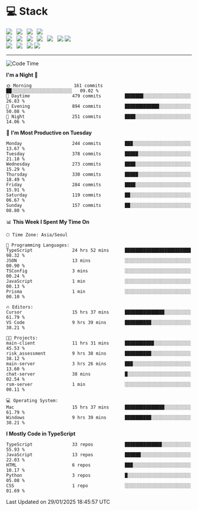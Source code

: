 <h1>💻 Stack</h1>
<div>
 <!-- badge : https://shields.io/ -->
 <!-- icon : https://simpleicons.org/?q=Get -->
 <img src="https://img.shields.io/badge/HTML5-e74c3c?style=flat-square&logo=HTML5&logoColor=white"/> &nbsp 
 <img src="https://img.shields.io/badge/CSS3-0A84FF?style=flat-square&logo=CSS3&logoColor=white"/> &nbsp 
 <img src="https://img.shields.io/badge/JavaScript-FFCD11?style=flat-square&logo=JavaScript&logoColor=white"/> &nbsp 
 <img src="https://img.shields.io/badge/TypeScript-3075C0?style=flat-square&logo=TypeScript&logoColor=white"/>
 <br/>
 <img src="https://img.shields.io/badge/Next-000000?style=flat-square&logo=nextdotjs&logoColor=white"/> &nbsp 
 <img src="https://img.shields.io/badge/React-00BCF6?style=flat-square&logo=React&logoColor=white"/> &nbsp 
 <img src="https://img.shields.io/badge/Redux-764ABC?style=flat-square&logo=Redux&logoColor=white"/> &nbsp
 <img src="https://img.shields.io/badge/Recoil-3578E5?style=flat-square&logo=recoil&logoColor=white"/> &nbsp
 <img src="https://img.shields.io/badge/React-Query-FF4154?style=flat-square&logo=reactquery&logoColor=white"/> &nbsp 
 <img src="https://img.shields.io/badge/styled%2Dcomponents-DB7093?style=flat-square&logo=styled%2Dcomponents&logoColor=white"/>
 <img src="https://img.shields.io/badge/CSS Modules-000000?style=flat-square&logo=CSS Modules&logoColor=white"/> &nbsp 
 <br/>
 <img src="https://img.shields.io/badge/Node-339933?style=flat-square&logo=Node.js&logoColor=white"/> &nbsp 
 <img src="https://img.shields.io/badge/Express-000000?style=flat-square&logo=Express&logoColor=white"/> &nbsp 
 <img src="https://img.shields.io/badge/MongoDB-47A248?style=flat-square&logo=MongoDB&logoColor=white"/>
 <img src="https://img.shields.io/badge/MariaDB-003545?style=flat-square&logo=mariadb&logoColor=white"/>
</div>

<hr>

<!--START_SECTION:waka-->
![Code Time](http://img.shields.io/badge/Code%20Time-2%2C009%20hrs%2026%20mins-blue)

**I'm a Night 🦉** 

```text
🌞 Morning                161 commits         ██░░░░░░░░░░░░░░░░░░░░░░░   09.02 % 
🌆 Daytime                479 commits         ███████░░░░░░░░░░░░░░░░░░   26.83 % 
🌃 Evening                894 commits         █████████████░░░░░░░░░░░░   50.08 % 
🌙 Night                  251 commits         ████░░░░░░░░░░░░░░░░░░░░░   14.06 % 
```
📅 **I'm Most Productive on Tuesday** 

```text
Monday                   244 commits         ███░░░░░░░░░░░░░░░░░░░░░░   13.67 % 
Tuesday                  378 commits         █████░░░░░░░░░░░░░░░░░░░░   21.18 % 
Wednesday                273 commits         ████░░░░░░░░░░░░░░░░░░░░░   15.29 % 
Thursday                 330 commits         █████░░░░░░░░░░░░░░░░░░░░   18.49 % 
Friday                   284 commits         ████░░░░░░░░░░░░░░░░░░░░░   15.91 % 
Saturday                 119 commits         ██░░░░░░░░░░░░░░░░░░░░░░░   06.67 % 
Sunday                   157 commits         ██░░░░░░░░░░░░░░░░░░░░░░░   08.80 % 
```


📊 **This Week I Spent My Time On** 

```text
🕑︎ Time Zone: Asia/Seoul

💬 Programming Languages: 
TypeScript               24 hrs 52 mins      █████████████████████████   98.32 % 
JSON                     13 mins             ░░░░░░░░░░░░░░░░░░░░░░░░░   00.90 % 
TSConfig                 3 mins              ░░░░░░░░░░░░░░░░░░░░░░░░░   00.24 % 
JavaScript               1 min               ░░░░░░░░░░░░░░░░░░░░░░░░░   00.13 % 
Prisma                   1 min               ░░░░░░░░░░░░░░░░░░░░░░░░░   00.10 % 

🔥 Editors: 
Cursor                   15 hrs 37 mins      ███████████████░░░░░░░░░░   61.79 % 
VS Code                  9 hrs 39 mins       ██████████░░░░░░░░░░░░░░░   38.21 % 

🐱‍💻 Projects: 
main-client              11 hrs 31 mins      ███████████░░░░░░░░░░░░░░   45.53 % 
risk_assessment          9 hrs 38 mins       ██████████░░░░░░░░░░░░░░░   38.12 % 
main-server              3 hrs 26 mins       ███░░░░░░░░░░░░░░░░░░░░░░   13.60 % 
chat-server              38 mins             █░░░░░░░░░░░░░░░░░░░░░░░░   02.54 % 
rsm-server               1 min               ░░░░░░░░░░░░░░░░░░░░░░░░░   00.11 % 

💻 Operating System: 
Mac                      15 hrs 37 mins      ███████████████░░░░░░░░░░   61.79 % 
Windows                  9 hrs 39 mins       ██████████░░░░░░░░░░░░░░░   38.21 % 
```

**I Mostly Code in TypeScript** 

```text
TypeScript               33 repos            ██████████████░░░░░░░░░░░   55.93 % 
JavaScript               13 repos            ██████░░░░░░░░░░░░░░░░░░░   22.03 % 
HTML                     6 repos             ███░░░░░░░░░░░░░░░░░░░░░░   10.17 % 
Python                   3 repos             █░░░░░░░░░░░░░░░░░░░░░░░░   05.08 % 
CSS                      1 repo              ░░░░░░░░░░░░░░░░░░░░░░░░░   01.69 % 
```




 Last Updated on 29/01/2025 18:45:57 UTC
<!--END_SECTION:waka-->
